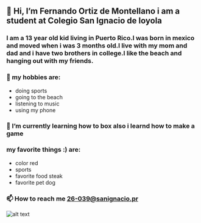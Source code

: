 ## 👋 Hi, I’m Fernando Ortiz de Montellano i am a student at Colegio San Ignacio de loyola
### I am a 13 year old kid living in Puerto Rico.I was born in mexico and moved when i was 3 months old.I live with my mom and dad and i have two brothers in college.I like the beach and hanging out with my friends.
### 👀 my hobbies are:

* doing sports
* going to the beach 
* listening to music
* using my phone

### 🌱 I’m currently learning how to box also i learnd how to make a game

### my favorite things :) are:
* color red
* sports
* favorite food steak
* favorite pet dog 

### 📫 How to reach me 26-039@sanignacio.pr

<!---
CSI-Fernando-Ortiz/CSI-Fernando-Ortiz is a ✨ special ✨ repository because its `README.md` (this file) appears on your GitHub profile.
You can click the Preview link to take a look at your changes.
--->
![alt text](https://store.storeimages.cdn-apple.com/4982/as-images.apple.com/is/macbook-pro-13-og-202011?wid=1200&hei=630&fmt=jpeg&qlt=95&.v=1604347427000)

